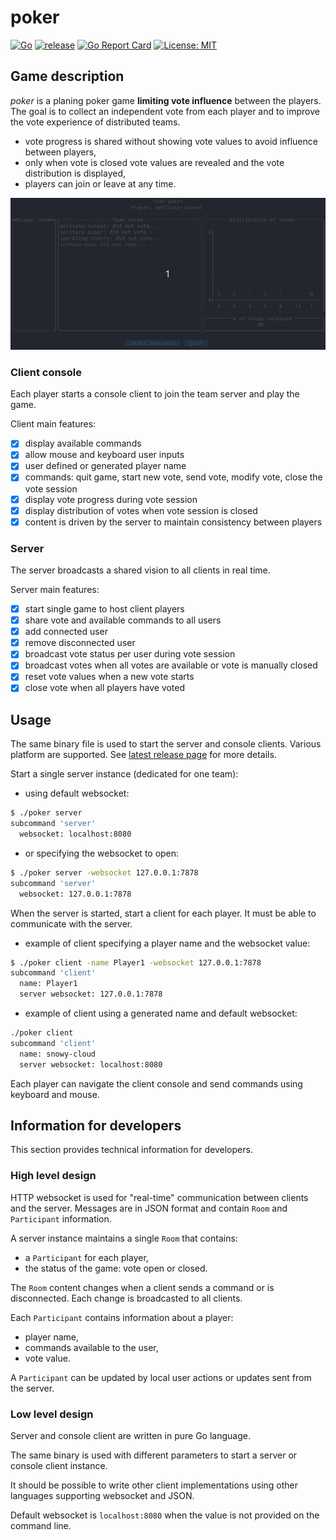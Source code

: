 # poker

[![Go](https://github.com/sietchcode/poker/actions/workflows/go.yml/badge.svg)](https://github.com/sietchcode/poker/actions/workflows/go.yml)
[![release](https://github.com/sietchcode/poker/actions/workflows/release.yaml/badge.svg)](https://github.com/sietchcode/poker/actions/workflows/release.yaml)
[![Go Report Card](https://goreportcard.com/badge/github.com/sietchcode/poker)](https://goreportcard.com/report/github.com/sietchcode/poker)
[![License: MIT](https://img.shields.io/badge/License-MIT-yellow.svg)](https://opensource.org/licenses/MIT)

## Game description

*poker* is a planing poker game **limiting vote influence** between the players. The goal is to collect an independent vote from each player and to improve the vote experience of distributed teams.

- vote progress is shared without showing vote values to avoid influence between players,
- only when vote is closed vote values are revealed and the vote distribution is displayed,
- players can join or leave at any time.

![short demo](4players.gif)

### Client console

Each player starts a console client to join the team server and play the game.

Client main features:

- [X] display available commands
- [X] allow mouse and keyboard user inputs
- [X] user defined or generated player name
- [X] commands: quit game, start new vote, send vote, modify vote, close the vote session
- [X] display vote progress during vote session
- [X] display distribution of votes when vote session is closed
- [X] content is driven by the server to maintain consistency between players

### Server

The server broadcasts a shared vision to all clients in real time.

Server main features:

- [X] start single game to host client players
- [X] share vote and available commands to all users
- [X] add connected user
- [X] remove disconnected user
- [X] broadcast vote status per user during vote session
- [X] broadcast votes when all votes are available or vote is manually closed
- [X] reset vote values when a new vote starts
- [X] close vote when all players have voted

## Usage

The same binary file is used to start the server and console clients. Various platform are supported. See [latest release page](https://github.com/sietchcode/poker/releases/latest) for more details.

Start a single server instance (dedicated for one team):

- using default websocket:

```bash
$ ./poker server
subcommand 'server'
  websocket: localhost:8080
```

- or specifying the websocket to open:

```bash
$ ./poker server -websocket 127.0.0.1:7878
subcommand 'server'
  websocket: 127.0.0.1:7878
```

When the server is started, start a client for each player. It must be able to communicate with the server.

- example of client specifying a player name and the websocket value:

```bash
$ ./poker client -name Player1 -websocket 127.0.0.1:7878
subcommand 'client'
  name: Player1
  server websocket: 127.0.0.1:7878
```

- example of client using a generated name and default websocket:

```bash
./poker client
subcommand 'client'
  name: snowy-cloud
  server websocket: localhost:8080
```

Each player can navigate the client console and send commands using keyboard and mouse.

## Information for developers

This section provides technical information for developers.

### High level design

HTTP websocket is used for "real-time" communication between clients and the server. Messages are in JSON format and contain `Room` and `Participant` information.

A server instance maintains a single `Room` that contains:

- a `Participant` for each player,
- the status of the game: vote open or closed.

The `Room` content changes when a client sends a command or is disconnected. Each change is broadcasted to all clients.

Each `Participant` contains information about a player:

- player name,
- commands available to the user,
- vote value.

A `Participant` can be updated by local user actions or updates sent from the server.

### Low level design

Server and console client are written in pure Go language.

The same binary is used with different parameters to start a server or console client instance.

It should be possible to write other client implementations using other languages supporting websocket and JSON.

Default websocket is `localhost:8080` when the value is not provided on the command line.
